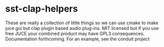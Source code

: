 # sst-clap-helpers

These are really a collection of little things so we can use cmake to make juce
gui but clap plugin based audio plug-ins. MIT licensed but if you use free JUCE
your combined product may have GPL3 consequences. Documentation forthcoming.
For an example, see the conduit project

